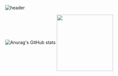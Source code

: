 ![header](https://capsule-render.vercel.app/api?type=transparent&color=auto&height=30&section=header&text=Hi \:\)&fontSize=30)


<!--
**joseunghui/joseunghui** is a ✨ _special_ ✨ repository because its `README.md` (this file) appears on your GitHub profile.

Here are some ideas to get you started:

- 🔭 I’m currently working on ...
- 🌱 I’m currently learning ...
- 👯 I’m looking to collaborate on ...
- 🤔 I’m looking for help with ...
- 💬 Ask me about ...
- 📫 How to reach me: ...
- 😄 Pronouns: ...
- ⚡ Fun fact: ...
-->
![Anurag's GitHub stats](https://github-readme-stats.vercel.app/api?username=joseunghui&show_icons=true&theme=radical)
<a href="https://github.com/joseunghui"><img align="center" style="height:180px" src="https://github-readme-stats.vercel.app/api/top-langs/?username=joseunghui&layout=compact&theme=nord&hide_border=true" /></a> 
